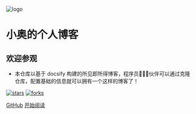 ![logo](_media/logo.png)

# 小奥的个人博客

## 欢迎参观

- 本仓库以基于 docsify 构建的所见即所得博客，程序员👨🏻‍💻伙伴可以通过克隆仓库，配置基础的信息就可以拥有一个这样的博客了！
    
[![stars](https://badgen.net/github/stars/AoLyu/AoLyu.github.io?icon=github&color=4ab8a1)](https://github.com/AoLyu/AoLyu.github.io) [![forks](https://badgen.net/github/forks/AoLyu/AoLyu.github.io?icon=github&color=4ab8a1)](https://github.com/AoLyu/AoLyu.github.io) 

[GitHub](<https://github.com/AoLyu/AoLyu.github.io>)
[开始阅读](README.md)
